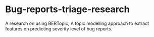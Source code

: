 # Bug-reports-triage-research

A research on using BERTopic, A topic modelling approach to extract features on predicting severity level of bug reports. 
